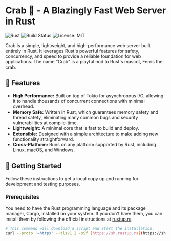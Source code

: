 # Crab 🦀 - A Blazingly Fast Web Server in Rust

![Rust](https://img.shields.io/badge/rust-1.78.0-orange.svg)
![Build Status](https://img.shields.io/github/actions/workflow/status/your-username/crab/rust.yml?branch=main)
![License: MIT](https://img.shields.io/badge/License-MIT-yellow.svg)

Crab is a simple, lightweight, and high-performance web server built entirely in Rust. It leverages Rust's powerful features for safety, concurrency, and speed to provide a reliable foundation for web applications. The name "Crab" is a playful nod to Rust's mascot, Ferris the crab.

## 🌟 Features

* **High Performance:** Built on top of Tokio for asynchronous I/O, allowing it to handle thousands of concurrent connections with minimal overhead.
* **Memory Safe:** Written in Rust, which guarantees memory safety and thread safety, eliminating many common bugs and security vulnerabilities at compile-time.
* **Lightweight:** A minimal core that is fast to build and deploy.
* **Extensible:** Designed with a simple architecture to make adding new functionality straightforward.
* **Cross-Platform:** Runs on any platform supported by Rust, including Linux, macOS, and Windows.

## 🚀 Getting Started

Follow these instructions to get a local copy up and running for development and testing purposes.

### Prerequisites

You need to have the Rust programming language and its package manager, Cargo, installed on your system. If you don't have them, you can install them by following the official instructions at [rustup.rs](https://rustup.rs/).

```sh
# This command will download a script and start the installation.
curl --proto '=https' --tlsv1.2 -sSf [https://sh.rustup.rs](https://sh.rustup.rs) | sh
